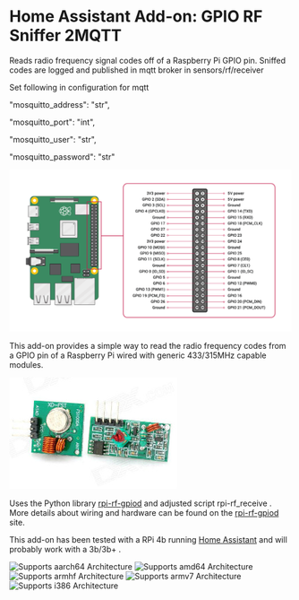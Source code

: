 # Home Assistant Add-on: GPIO RF Sniffer 2MQTT

Reads radio frequency signal codes off of a Raspberry Pi GPIO pin. Sniffed codes are logged and published in mqtt broker in sensors/rf/receiver

Set following in configuration for mqtt

"mosquitto_address": "str",

"mosquitto_port": "int",

"mosquitto_user": "str",

"mosquitto_password": "str" 

![GPIO pin layout][gpio-pins]

This add-on provides a simple way to read the radio frequency codes from a GPIO pin of a Raspberry Pi wired with generic 433/315MHz capable modules.

![RF hardware][rf-hardware]

Uses the Python library [rpi-rf-gpiod] and adjusted script rpi-rf_receive .  More details about wiring and hardware can be found on the [rpi-rf-gpiod] site.

This add-on has been tested with a RPi 4b running [Home Assistant] and will probably work with a 3b/3b+ .

![Supports aarch64 Architecture][aarch64-shield]
![Supports amd64 Architecture][amd64-shield]
![Supports armhf Architecture][armhf-shield]
![Supports armv7 Architecture][armv7-shield]
![Supports i386 Architecture][i386-shield]

[aarch64-shield]: https://img.shields.io/badge/aarch64-yes-green.svg
[amd64-shield]: https://img.shields.io/badge/amd64-yes-green.svg
[armhf-shield]: https://img.shields.io/badge/armhf-yes-green.svg
[armv7-shield]: https://img.shields.io/badge/armv7-yes-green.svg
[i386-shield]: https://img.shields.io/badge/i386-yes-green.svg
[rpi-rf-gpiod]: https://pypi.org/project/rpi-rf-gpiod/
[gpio-pins]: https://github.com/evertjstam/EJ-Hassio-addons/blob/main/RF_sniffer_2MQTT/GPIO.png
[rf-hardware]: https://github.com/evertjstam/EJ-Hassio-addons/blob/main/RF_sniffer_2MQTT/rf-boards.png
[Home Assistant]: https://www.home-assistant.io

